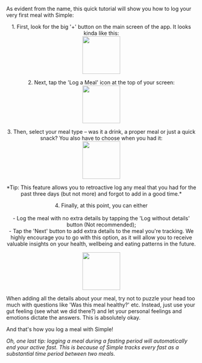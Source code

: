 As evident from the name, this quick tutorial will show you how to log your very first meal with Simple:

<p align="center">1. First, look for the big '+' button on the main screen of the app. It looks kinda like this:
<br/>
  <img width="100" src="https://dkea7qxfae4ft.cloudfront.net/kb/pluss.png">
</p>

<p align="center">2. Next, tap the 'Log a Meal' icon at the top of your screen:
<br/>
  <img width="100" src="https://dkea7qxfae4ft.cloudfront.net/kb/lmeal.png">
</p>

</p>
<p align="center">3. Then, select your meal type – was it a drink, a proper meal or just a quick snack? You also have to choose when you had it:
<br/>
  <img width="100" src="https://dkea7qxfae4ft.cloudfront.net/kb/type.png"> <br/>
</p>

<p align="center"> *Tip: This feature allows you to retroactive log any meal that you had for the past three days (but not more) and forgot to add in a good time.*
</p>

<p align="center"> 4. Finally, at this point, you can either <br/>
<br/>
- Log the meal with no extra details by tapping the 'Log without details' button (Not recommended);<br/>
- Tap the 'Next' button to add extra details to the meal you're tracking. We highly encourage you to go with this option, as it will allow you to receive valuable insights on your health, wellbeing and eating patterns in the future.<br/>

 <p align="center">
 <img width="100" src="https://dkea7qxfae4ft.cloudfront.net/kb/details.jpg">
</p>

When adding all the details about your meal, try not to puzzle your head too much with questions like 'Was this meal healthy?' etc. Instead, just use your gut feeling (see what we did there?) and let your personal feelings and emotions dictate the answers. This is absolutely okay.

And that's how you log a meal with Simple! 

*Oh, one last tip: logging a meal during a fasting period will automatically end your active fast. This is because of Simple tracks every fast as a substantial time period between two meals.*
